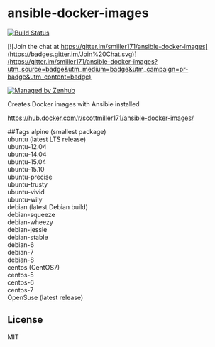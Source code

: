 # ansible-docker-images


[![Build Status](https://travis-ci.org/smiller171/ansible-docker-images.svg)](https://travis-ci.org/smiller171/ansible-docker-images)

[![Join the chat at https://gitter.im/smiller171/ansible-docker-images](https://badges.gitter.im/Join%20Chat.svg)](https://gitter.im/smiller171/ansible-docker-images?utm_source=badge&utm_medium=badge&utm_campaign=pr-badge&utm_content=badge)

[![Managed by Zenhub](https://raw.githubusercontent.com/ZenHubIO/support/master/zenhub-badge.png)](https://zenhub.io)

Creates Docker images with Ansible installed

https://hub.docker.com/r/scottmiller171/ansible-docker-images/

##Tags
alpine (smallest package)  
ubuntu (latest LTS release)  
ubuntu-12.04  
ubuntu-14.04  
ubuntu-15.04  
ubuntu-15.10  
ubuntu-precise  
ubuntu-trusty  
ubuntu-vivid  
ubuntu-wily  
debian (latest Debian build)  
debian-squeeze  
debian-wheezy  
debian-jessie  
debian-stable  
debian-6  
debian-7  
debian-8  
centos (CentOS7)  
centos-5  
centos-6  
centos-7  
OpenSuse (latest release)  

## License
MIT
